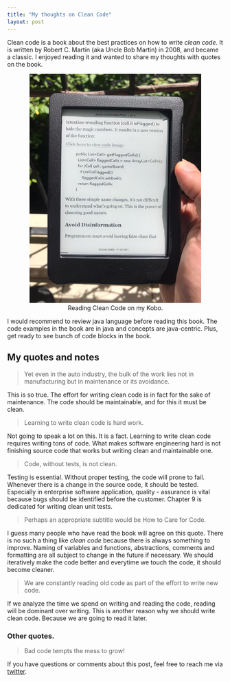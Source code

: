 ```yaml
---
title: "My thoughts on Clean Code"
layout: post
---
```


Clean code is a book about the best practices on how to write *clean code*. It is written by Robert C. Martin (aka Uncle Bob Martin) in 2008, and became a classic. I enjoyed reading it and wanted to share my thoughts with quotes on the book.

<center>
    <figure>
    <img src="/assets/images/clean_code_pic1.jpeg" alt="clean code" width="400"/>
    <figcaption>Reading Clean Code on my Kobo.</figcaption>
    </figure>
</center>

I would recommend to review java language before reading this book. The code examples in the book are in java and concepts are java-centric. Plus, get ready to see bunch of code blocks in the book.

## My quotes and notes

> Yet even in the auto industry, the bulk of the work lies not in manufacturing but in maintenance or its avoidance. 

This is so true. The effort for writing clean code is in fact for the sake of maintenance. The code should be maintainable, and for this it must be clean.

> Learning to write clean code is hard work. 

Not going to speak a lot on this. It is a fact. Learning to write clean code requires writing tons of code. What makes software engineering hard is not finishing source code that works but writing clean and maintainable one.

> Code, without tests, is not clean.

Testing is essential. Without proper testing, the code will prone to fail. Whenever there is a change in the source code, it should be tested. Especially in enterprise software application, quality - assurance is vital because bugs should be identified before the customer. Chapter 9 is dedicated for writing clean unit tests. 

> Perhaps an appropriate subtitle would be How to Care for Code.

I guess many people who have read the book will agree on this quote. There is no such a thing like *clean code* because there is always something to improve. Naming of variables and functions, abstractions, comments and formatting are all subject to change in the future if necessary. We should iteratively make the code better and everytime we touch the code, it should become cleaner.

> We are constantly reading old code as part of the effort to write new code.

If we analyze the time we spend on writing and reading the code, reading will be dominant over writing. This is another reason why we should write clean code. Because we are going to read it later.

### Other quotes.
> Bad code tempts the mess to grow!

If you have questions or comments about this post, feel free to reach me via [twitter](https://twitter.com/earik87).